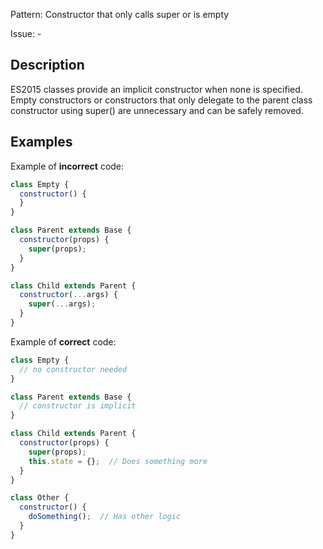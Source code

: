 Pattern: Constructor that only calls super or is empty

Issue: -

## Description

ES2015 classes provide an implicit constructor when none is specified. Empty constructors or constructors that only delegate to the parent class constructor using super() are unnecessary and can be safely removed.

## Examples

Example of **incorrect** code:
```javascript
class Empty {
  constructor() {
  }
}

class Parent extends Base {
  constructor(props) {
    super(props);
  }
}

class Child extends Parent {
  constructor(...args) {
    super(...args);
  }
}
```

Example of **correct** code:
```javascript
class Empty {
  // no constructor needed
}

class Parent extends Base {
  // constructor is implicit
}

class Child extends Parent {
  constructor(props) {
    super(props);
    this.state = {};  // Does something more
  }
}

class Other {
  constructor() {
    doSomething();  // Has other logic
  }
}
```
